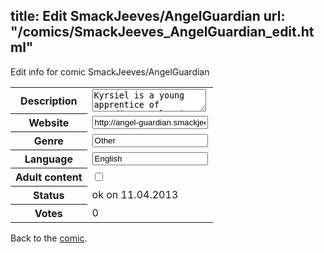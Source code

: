 title: Edit SmackJeeves/AngelGuardian
url: "/comics/SmackJeeves_AngelGuardian_edit.html"
---
Edit info for comic SmackJeeves/AngelGuardian

<form name="comic" action="http://gaepostmail.appengine.com/comic" name="post">
<table class="comicinfo">
<tr>
<th>Description</th><td><textarea name="description">Kyrsiel is a young apprentice of Guardian Angel. His teacher, Gersiel, is responsible he achieves a successful test mission to graduate. Moreover, Gersiel may not continue his evolution as Angel until Kyrsiel, who is his last student, graduates. And this is not easy! Both will play an important mission on Earth: Protect Midori, a young student girl, from the demons that are chasing her. . Will Kyrsiel do it successfully or will he fail again? Story and drawings: © Reenave http://reenave.deviantart.com Translated into English by: Louise Brown http://cast-into-the-abyss.deviantart.com/</textarea></td>
</tr>
<tr>
<th>Website</th><td><input type="text" name="url" value="http://angel-guardian.smackjeeves.com/comics/"/></td>
</tr>
<tr>
<th>Genre</th><td><input type="text" name="genre" value="Other"/></td>
</tr>
<tr>
<th>Language</th><td><input type="text" name="language" value="English"/></td>
</tr>
<tr>
<th>Adult content</th><td><input type="checkbox" name="adult" value="adult" /></td>
</tr>
<tr>
<th>Status</th><td>ok on 11.04.2013</td>
</tr>
<tr>
<th>Votes</th><td>0</div></td>
</tr>
</table>
</form>

Back to the [comic](/comics/SmackJeeves_AngelGuardian.html).
